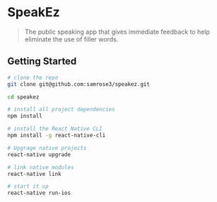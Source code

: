 # SpeakEz

> The public speaking app that gives immediate feedback to help eliminate the use of filler words.

## Getting Started
```bash
# clone the repo
git clone git@github.com:samrose3/speakez.git

cd speakez

# install all project dependencies
npm install

# install the React Native CLI
npm install -g react-native-cli

# Upgrage native projects
react-native upgrade

# link native modules
react-native link

# start it up
react-native run-ios
```
